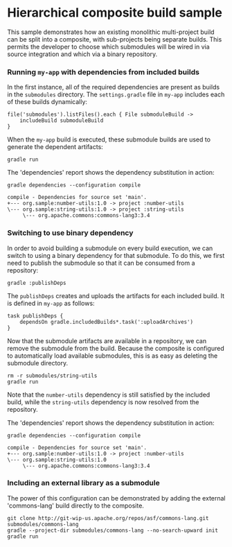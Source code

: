 # Hierarchical composite build sample

This sample demonstrates how an existing monolithic multi-project build can be split into a composite, with sub-projects being separate builds. This permits the developer to choose which submodules will be wired in via source integration and which via a binary repository.

### Running `my-app` with dependencies from included builds

In the first instance, all of the required dependencies are present as builds in the `submodules` directory. The `settings.gradle` file in `my-app` includes each of these builds dynamically:

```
file('submodules').listFiles().each { File submoduleBuild ->
    includeBuild submoduleBuild
}
```

When the `my-app` build is executed, these submodule builds are used to generate the dependent artifacts:

```
gradle run
```

The 'dependencies' report shows the dependency substitution in action:

```
gradle dependencies --configuration compile
```

>>>

```
compile - Dependencies for source set 'main'.
+--- org.sample:number-utils:1.0 -> project :number-utils
\--- org.sample:string-utils:1.0 -> project :string-utils
     \--- org.apache.commons:commons-lang3:3.4
```

### Switching to use binary dependency

In order to avoid building a submodule on every build execution, we can switch to using a binary dependency for that submodule. To do this, we first need to publish the submodule so that it can be consumed from a repository:

```
gradle :publishDeps
```

The `publishDeps` creates and uploads the artifacts for each included build. It is defined in `my-app` as follows:

```
task publishDeps {
    dependsOn gradle.includedBuilds*.task(':uploadArchives')
}
```

Now that the submodule artifacts are available in a repository, we can remove the submodule from the build. Because the composite is configured to automatically load available submodules, this is as easy as deleting the submodule directory.

```
rm -r submodules/string-utils
gradle run
```

Note that the `number-utils` dependency is still satisfied by the included build, while the `string-utils` dependency is now resolved from the repository.

The 'dependencies' report shows the dependency substitution in action:

```
gradle dependencies --configuration compile
```

>>>

```
compile - Dependencies for source set 'main'.
+--- org.sample:number-utils:1.0 -> project :number-utils
\--- org.sample:string-utils:1.0
     \--- org.apache.commons:commons-lang3:3.4
```

### Including an external library as a submodule

The power of this configuration can be demonstrated by adding the external 'commons-lang' build directly to the composite.


```
git clone http://git-wip-us.apache.org/repos/asf/commons-lang.git submodules/commons-lang
gradle --project-dir submodules/commons-lang --no-search-upward init
gradle run
```
